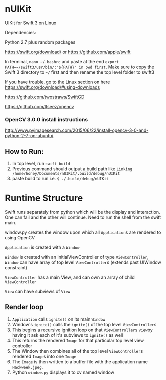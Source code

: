 # nUIKit
UIKit for Swift 3 on Linux

Dependencies:

Python 2.7 plus random packages

https://swift.org/download/ or https://github.com/apple/swift

In terminal, `nano ~/.bashrc` and paste at the end `export PATH=~/swift3/usr/bin/:"${PATH}" in pwd first`. Make sure to copy the Swift 3 directory to `~/` first and then rename the top level folder to swift3

If you have trouble, go to the Linux section on here https://swift.org/download/#using-downloads

https://github.com/twostraws/SwiftGD

https://github.com/Itseez/opencv

### OpenCV 3.0.0 install instructions

http://www.pyimagesearch.com/2015/06/22/install-opencv-3-0-and-python-2-7-on-ubuntu/

## How to Run:

1. In top level, run `swift build`
2. Previous command should output a build path like `Linking /home/honey/Documents/nUIKit/.build/debug/nUIKit`
3. paste build to run i.e. `$ ./.build/debug/nUIKit`

# Runtime Structure

Swift runs separately from python which will be the display and interaction. One can fail and the other will continue. Need to run the shell from the swift main.

window.py creates the window upon which all `Application`s are rendered to using OpenCV

`Application` is created with a `Window`

`Window` is created with an InitialViewController of type `ViewController`, `Window` can have array of top level `ViewController`s (extends past UIWindow constraint)

`ViewController` has a main View, and can own an array of child `ViewController`

`View` can have subviews of `View`

## Render loop

1. `Application` calls `ignite()` on its main `Window`
2. Window's `ignite()` calls the `ignite()` of the top level `ViewController`s
3. This begins a recursive ignition loop on that `ViewController`s `view`by having it ask each of it's subviews to `ignite()` as well 
4. This returns the rendered `Image` for that particular top level view controller 
5. The Window then combines all of the top level `ViewController`s rendered `Image`s into one `Image`
6. The `Image` is then written to a buffer file with the application name `Hackweek.jpeg`. 
7. Python `window.py` displays it to cv named window
